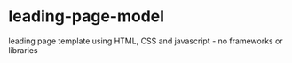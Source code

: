 # leading-page-model
leading page template using HTML, CSS and javascript - no frameworks or libraries
